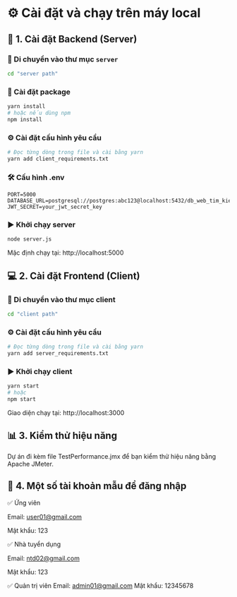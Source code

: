 # ⚙️ Cài đặt và chạy trên máy local

## 🚀 1. Cài đặt Backend (Server)

### 📁 Di chuyển vào thư mục `server`

```bash
cd "server path"
```
### 🧩 Cài đặt package

```bash
yarn install
# hoặc nếu dùng npm
npm install
```
### ⚙️ Cài đặt cấu hình yêu cầu

```bash
# Đọc từng dòng trong file và cài bằng yarn
yarn add client_requirements.txt
```

### 🛠️ Cấu hình .env

```env
PORT=5000
DATABASE_URL=postgresql://postgres:abc123@localhost:5432/db_web_tim_kiem_viec_lam
JWT_SECRET=your_jwt_secret_key
```
### ▶️ Khởi chạy server

```bash
node server.js
```
Mặc định chạy tại: http://localhost:5000

## 💻 2. Cài đặt Frontend (Client)

### 📁 Di chuyển vào thư mục client

```bash
cd "client path"
```
### ⚙️ Cài đặt cấu hình yêu cầu

```bash
# Đọc từng dòng trong file và cài bằng yarn
yarn add server_requirements.txt
```

### ▶️ Khởi chạy client

```bash
yarn start
# hoặc
npm start
```
Giao diện chạy tại: http://localhost:3000

## 📊 3. Kiểm thử hiệu năng

Dự án đi kèm file TestPerformance.jmx để bạn kiểm thử hiệu năng bằng Apache JMeter.

## 🧪 4. Một số tài khoản mẫu để đăng nhập

✅ Ứng viên

Email: user01@gmail.com

Mật khẩu: 123

✅ Nhà tuyển dụng

Email: ntd02@gmail.com

Mật khẩu: 123

✅ Quản trị viên
Email: admin01@gmail.com
Mật khẩu: 12345678

